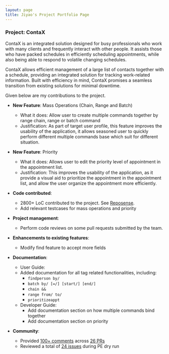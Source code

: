 ```yaml
---
layout: page
title: Jiyao's Project Portfolio Page
---
```


### Project: ContaX

ContaX is an integrated solution designed for busy professionals who work with many clients and frequently interact with other people. It assists those who have packed schedules in efficiently scheduling appointments, while also being able to respond to volatile changing schedules.

ContaX allows efficient management of a large list of contacts together with a schedule, providing an integrated solution for tracking work-related information. Built with efficiency in mind, ContaX promises a seamless transition from existing solutions for minimal downtime.

Given below are my contributions to the project.

* **New Feature**: Mass Operations (Chain, Range and Batch)
  * What it does: Allow user to create multiple commands together by range chain, range or batch command
  * Justification: As part of target user profile, this feature improves the usability of the application, it allows seasoned user to quickly perform different multiple commands base which suit for different situation.

* **New Feature**: Priority
  * What it does: Allows user to edit the priority level of appointment in the appointment list.
  * Justification: This improves the usability of the application, as it provide a visual aid to prioritize the appointment in the appointment list, and allow the user organize the appointment more efficiently.

* **Code contributed**:
  * 2800+ LoC contributed to the project. See [Reposense](https://nus-cs2103-ay2122s2.github.io/tp-dashboard/?search=jiyao).
  * Add relevant testcases for mass operations and priority

* **Project management**:
  * Perform code reviews on some pull requests submitted by the team.

* **Enhancements to existing features**:
  * Modify find feature to accept more fields

* **Documentation**:
  * User Guide:
  * Added documentation for all tag related functionalities, including:
    * `findperson by/`
    * `batch by/ [=/] [start/] [end/]`
    * `chain &&`
    * `range from/ to/`
    * `prioritizeappt`
  * Developer Guide:
    * Add documentation section on how multiple commands bind together
    * Add documentation section on priority

* **Community**:
  * Provided [100+ comments](https://nus-cs2103-ay2122s2.github.io/dashboards/contents/tp-comments.html) across [26 PRs](https://github.com/AY2122S2-CS2103-W17-1/tp/pulls?q=is%3Apr++is%3Aclosed+reviewed-by%3Ahanjiyao)
  * Reviewed a total of [24 issues](https://github.com/HanJiyao/ped/issues) during PE dry run  
